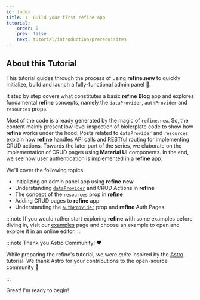 ```yaml
---
id: index
title: 1. Build your first refine app
tutorial:
    order: 0
    prev: false
    next: tutorial/introduction/prerequisites
---
```


## About this Tutorial

This tutorial guides through the process of using **refine.new** to quickly initialize, build and launch a fully-functional admin panel 🚀.

It step by step covers what constitutes a basic **refine** **Blog** app and explores fundamental **refine** concepts, namely the `dataProvider`, `authProvider` and `resources` props.

Most of the code is already generated by the magic of `refine.new`. So, the content mainly present low level inspection of biolerplate code to show how **refine** works under the hood. Posts related to `dataProvider` and `resources` explain how **refine** handles API calls and RESTful routing for implementing CRUD actions. Towards the later part of the series, we elaborate on the implementation of CRUD pages using **Material UI** components. In the end, we see how user authentication is implemented in a **refine** app.

We'll cover the following topics:

-   Initializing an admin panel app using **refine.new**
-   Understanding [`dataProvider`](/docs/api-reference/core/providers/data-provider/) and CRUD Actions in **refine**
-   The concept of the [`resources`](docs/api-reference/core/components/refine-config.md#resources) prop in **refine**
-   Adding CRUD pages to **refine** app
-   Understanding the [`authProvider`]() prop and **refine** Auth Pages

:::note
If you would rather start exploring **refine** with some examples before diving in, visit our [examples](/docs/examples/) page and choose an example to open and explore it in an online editor.
:::

:::note Thank you Astro Community! ❤️

While preparing the refine's tutorial, we were _quite_ inspired by the [Astro](https://astro.build/) tutorial. We thank Astro for your contributions to the open-source community 🎉

:::

<Checklist>

<ChecklistItem id="looks-great">
Great! I'm ready to begin!
</ChecklistItem>

</Checklist>
